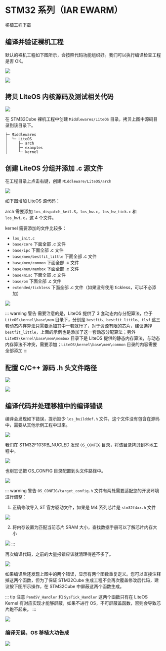 # STM32 系列（IAR EWARM）

[移植工程下载](/porting/F103ZE_LiteOS_IAR.rar)

## 编译并验证裸机工程

默认的裸机工程如下图所示，会按照代码功能组织好。我们可以执行编译检查工程是否 OK。

![](./pic/raw-project-list-iar.png)

![](./pic/raw-project-first-compile-iar.png)

## 拷贝 LiteOS 内核源码及测试相关代码

![](./pic/raw-project-copy-liteos.png)

在 STM32Cube 裸机工程中创建 `Middlewares/LiteOS` 目录，拷贝上图中源码目录到该目录下。

```
├─ Middlewares
│  └─ LiteOS
│     ├─ arch
│     ├─ examples
│     └─ kernel
```

## 创建 LiteOS 分组并添加 .c 源文件

在工程目录上点击右键，创建 `Middleware/LiteOS/arch`

![](./pic/raw-project-group-iar.png)

如下图增加 LiteOS 源代码：

arch 需要添加 `los_dispatch_keil.S`，`los_hw.c`，`los_hw_tick.c` 和 `los_hwi.c`，这 4 个文件。

kernel 需要添加的文件比较多：

- `los_init.c`
- `base/core` 下面全部 .c 文件
- `base/ipc` 下面全部 .c 文件
- `base/mem/bestfit_little` 下面全部 .c 文件
- `base/mem/common` 下面全部 .c 文件
- `base/mem/membox` 下面全部 .c 文件
- `base/misc` 下面全部 .c 文件
- `base/om` 下面全部 .c 文件
- `extended/tickless` 下面全部 .c 文件（如果没有使用 tickless，可以不必添加）

![](./pic/raw-project-group-files.png)

::: warning 警告
需要注意的是，LiteOS 提供了 3 套动态内存分配算法，位于 `LiteOS\kernel\base\mem` 目录下，分别是 `bestfit`、`bestfit_little`、`tlsf` 这三套动态内存算法只需要添加其中一套就行了，对于资源有限的芯片，建议选择 `bestfit_little`，上面的示例也是添加了这一套动态分配算法；另外 `LiteOS\kernel\base\mem\membox` 目录下是 LiteOS 提供的静态内存算法，与动态内存算法不冲突，需要添加；`LiteOS\kernel\base\mem\common` 目录的内容需要全部添加
:::

## 配置 C/C++ 源码 .h 头文件路径

![](./pic/raw-project-options-include-iar.png)

![](./pic/raw-project-include-path-iar.png)

## 编译代码并处理移植中的编译错误

编译会发现如下错误，提示缺少 `los_builddef.h` 文件，这个文件没有包含在源码中，需要从其他示例工程中过来。

![](./pic/raw-project-compile-error-iar.png)

我们在 STM32F103RB_NUCLED 发现 `OS_CONFIG` 目录，将该目录拷贝到本地工程中。

![](./pic/raw-project-osconfig.png)

也别忘记把 OS_CONFIG 目录配置到头文件路径中。

![](./pic/raw-project-osconfig-path-iar.png)

::: warning 警告
 `OS_CONFIG/target_config.h` 文件有两处需要适配您的开发环境进行调整：

1. 正确修改导入 ST 官方驱动文件，如果是 M4 系列芯片是 `stm32f4xx.h` 文件

![](./pic/osconfig-borad-include-stm32fxxx.png)

2. 将内存设置为匹配当前芯片 SRAM 大小，查找数据手册可以了解芯片内存大小

![](./pic/osconfig-borad-sram-size.png)
:::

再次编译代码，之前的大量报错应该就清理得差不多了。

![](./pic/raw-project-error-multiply-defined.png)

如果编译后还发现上图中的两个错误，显示有两个函数重复定义。您可以直接注释掉这两个函数，但为了保证 STM32Cube 生成工程不会再次覆盖修改后代码，建议按下图所示操作，在 STM32Cube 中屏蔽这两个函数生成。

::: tip 注意
`PendSV_Handler` 和 `SysTick_Handler` 这两个函数只有在 LiteOS Kernel 有对应实现才能够屏蔽，如果不进行 OS，不可屏蔽盖函数，否则会导致芯片跑不起来。
:::

![](./pic/stm32cube-nvic-no-systick.png)

### 编译无误，OS 移植大功告成

![](./pic/raw-project-compile-ok-iar.png)
